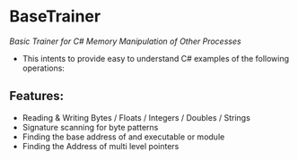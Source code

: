 BaseTrainer
=============================
*Basic Trainer for C# Memory Manipulation of Other Processes*

- This intents to provide easy to understand C# examples of the following operations:

Features:
----------
- Reading & Writing Bytes / Floats / Integers / Doubles / Strings
- Signature scanning for byte patterns
- Finding the base address of and executable or module
- Finding the Address of multi level pointers

